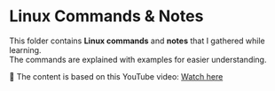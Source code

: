 # Linux Commands & Notes

This folder contains **Linux commands** and **notes** that I gathered while learning.  
The commands are explained with examples for easier understanding.

📌 The content is based on this YouTube video: [Watch here](https://youtube.com/playlist?list=PLWXRxAK4bUzc9gq-W2xWDe9zEaDcowLfs&si=i6FqhrRcKP3QXLYl)
